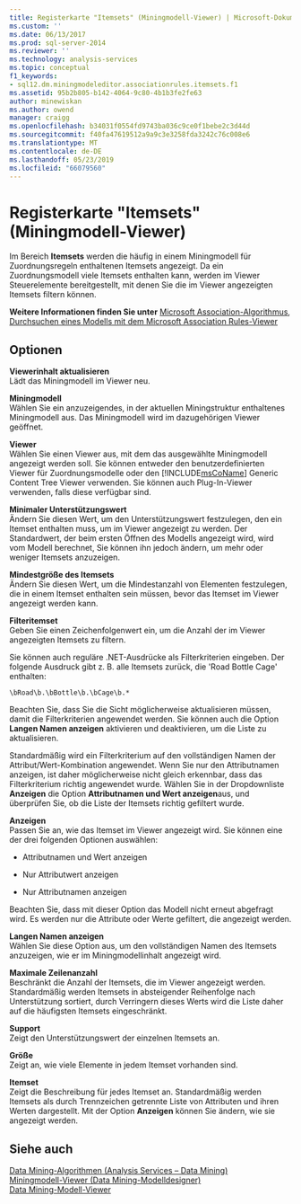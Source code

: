 ```yaml
---
title: Registerkarte "Itemsets" (Miningmodell-Viewer) | Microsoft-Dokumentation
ms.custom: ''
ms.date: 06/13/2017
ms.prod: sql-server-2014
ms.reviewer: ''
ms.technology: analysis-services
ms.topic: conceptual
f1_keywords:
- sql12.dm.miningmodeleditor.associationrules.itemsets.f1
ms.assetid: 95b2b805-b142-4064-9c80-4b1b3fe2fe63
author: minewiskan
ms.author: owend
manager: craigg
ms.openlocfilehash: b34031f0554fd9743ba036c9ce0f1bebe2c3d44d
ms.sourcegitcommit: f40fa47619512a9a9c3e3258fda3242c76c008e6
ms.translationtype: MT
ms.contentlocale: de-DE
ms.lasthandoff: 05/23/2019
ms.locfileid: "66079560"
---
```

# <a name="itemsets-tab-mining-model-viewer"></a>Registerkarte "Itemsets" (Miningmodell-Viewer)
  Im Bereich **Itemsets** werden die häufig in einem Miningmodell für Zuordnungsregeln enthaltenen Itemsets angezeigt. Da ein Zuordnungsmodell viele Itemsets enthalten kann, werden im Viewer Steuerelemente bereitgestellt, mit denen Sie die im Viewer angezeigten Itemsets filtern können.  
  
 **Weitere Informationen finden Sie unter** [Microsoft Association-Algorithmus](data-mining/microsoft-association-algorithm.md), [Durchsuchen eines Modells mit dem Microsoft Association Rules-Viewer](data-mining/browse-a-model-using-the-microsoft-association-rules-viewer.md)  
  
## <a name="options"></a>Optionen  
 **Viewerinhalt aktualisieren**  
 Lädt das Miningmodell im Viewer neu.  
  
 **Miningmodell**  
 Wählen Sie ein anzuzeigendes, in der aktuellen Miningstruktur enthaltenes Miningmodell aus. Das Miningmodell wird im dazugehörigen Viewer geöffnet.  
  
 **Viewer**  
 Wählen Sie einen Viewer aus, mit dem das ausgewählte Miningmodell angezeigt werden soll. Sie können entweder den benutzerdefinierten Viewer für Zuordnungsmodelle oder den [!INCLUDE[msCoName](../includes/msconame-md.md)] Generic Content Tree Viewer verwenden. Sie können auch Plug-In-Viewer verwenden, falls diese verfügbar sind.  
  
 **Minimaler Unterstützungswert**  
 Ändern Sie diesen Wert, um den Unterstützungswert festzulegen, den ein Itemset enthalten muss, um im Viewer angezeigt zu werden. Der Standardwert, der beim ersten Öffnen des Modells angezeigt wird, wird vom Modell berechnet, Sie können ihn jedoch ändern, um mehr oder weniger Itemsets anzuzeigen.  
  
 **Mindestgröße des Itemsets**  
 Ändern Sie diesen Wert, um die Mindestanzahl von Elementen festzulegen, die in einem Itemset enthalten sein müssen, bevor das Itemset im Viewer angezeigt werden kann.  
  
 **Filteritemset**  
 Geben Sie einen Zeichenfolgenwert ein, um die Anzahl der im Viewer angezeigten Itemsets zu filtern.  
  
 Sie können auch reguläre .NET-Ausdrücke als Filterkriterien eingeben. Der folgende Ausdruck gibt z. B. alle Itemsets zurück, die 'Road Bottle Cage' enthalten:  
  
 `\bRoad\b.\bBottle\b.\bCage\b.*`  
  
 Beachten Sie, dass Sie die Sicht möglicherweise aktualisieren müssen, damit die Filterkriterien angewendet werden. Sie können auch die Option **Langen Namen anzeigen** aktivieren und deaktivieren, um die Liste zu aktualisieren.  
  
 Standardmäßig wird ein Filterkriterium auf den vollständigen Namen der Attribut/Wert-Kombination angewendet. Wenn Sie nur den Attributnamen anzeigen, ist daher möglicherweise nicht gleich erkennbar, dass das Filterkriterium richtig angewendet wurde. Wählen Sie in der Dropdownliste **Anzeigen** die Option **Attributnamen und Wert anzeigen**aus, und überprüfen Sie, ob die Liste der Itemsets richtig gefiltert wurde.  
  
 **Anzeigen**  
 Passen Sie an, wie das Itemset im Viewer angezeigt wird. Sie können eine der drei folgenden Optionen auswählen:  
  
-   Attributnamen und Wert anzeigen  
  
-   Nur Attributwert anzeigen  
  
-   Nur Attributnamen anzeigen  
  
 Beachten Sie, dass mit dieser Option das Modell nicht erneut abgefragt wird. Es werden nur die Attribute oder Werte gefiltert, die angezeigt werden.  
  
 **Langen Namen anzeigen**  
 Wählen Sie diese Option aus, um den vollständigen Namen des Itemsets anzuzeigen, wie er im Miningmodellinhalt angezeigt wird.  
  
 **Maximale Zeilenanzahl**  
 Beschränkt die Anzahl der Itemsets, die im Viewer angezeigt werden. Standardmäßig werden Itemsets in absteigender Reihenfolge nach Unterstützung sortiert, durch Verringern dieses Werts wird die Liste daher auf die häufigsten Itemsets eingeschränkt.  
  
 **Support**  
 Zeigt den Unterstützungswert der einzelnen Itemsets an.  
  
 **Größe**  
 Zeigt an, wie viele Elemente in jedem Itemset vorhanden sind.  
  
 **Itemset**  
 Zeigt die Beschreibung für jedes Itemset an. Standardmäßig werden Itemsets als durch Trennzeichen getrennte Liste von Attributen und ihren Werten dargestellt. Mit der Option **Anzeigen** können Sie ändern, wie sie angezeigt werden.  
  
## <a name="see-also"></a>Siehe auch  
 [Data Mining-Algorithmen &#40;Analysis Services – Data Mining&#41;](data-mining/data-mining-algorithms-analysis-services-data-mining.md)   
 [Miningmodell-Viewer &#40;Data Mining-Modelldesigner&#41;](mining-model-viewers-data-mining-model-designer.md)   
 [Data Mining-Modell-Viewer](data-mining/data-mining-model-viewers.md)  
  
  
